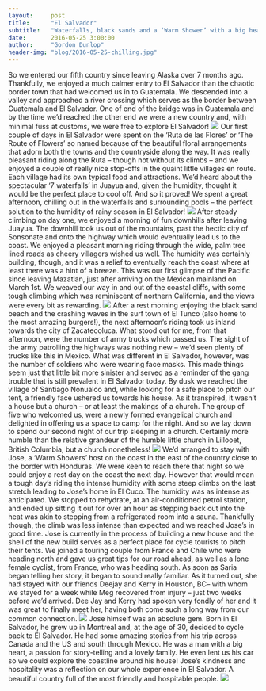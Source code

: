 ```yaml
---
layout:     post
title:      "El Salvador"
subtitle:   "Waterfalls, black sands and a ‘Warm Shower’ with a big heart"
date:       2016-05-25 3:00:00
author:     "Gordon Dunlop"
header-img: "blog/2016-05-25-chilling.jpg"
---
```

So we entered our fifth country since leaving Alaska over 7 months ago. Thankfully, we enjoyed a much calmer entry to El Salvador than the chaotic border town that had welcomed us in to Guatemala.  We descended into a valley and approached a river crossing which serves as the border between Guatemala and El Salvador. One of end of the bridge was in Guatemala and by the time we’d reached the other end we were a new country and, with minimal fuss at customs, we were free to explore El Salvador!
<img class="img-responsive center-block" src ="{{ site.url }}/blog/2016-05-25-bridge.jpg"/>
Our first couple of days in El Salvador were spent on the ‘Ruta de las Flores’ or ‘The Route of Flowers’ so named because of the beautiful floral arrangements that adorn both the towns and the countryside along the way.  It was really pleasant riding along the Ruta – though not without its climbs – and we enjoyed a couple of really nice stop-offs in the quaint little villages en route.  Each village had its own typical food and attractions.  We’d heard about the spectacular ‘7 waterfalls’ in Juayua and, given the humidity, thought it would be the perfect place to cool off. And so it proved! We spent a great afternoon, chilling out in the waterfalls and surrounding pools – the perfect solution to the humidity of rainy season in El Salvador!
<img class="img-responsive center-block" src ="{{ site.url }}/blog/2016-05-25-waterfalls.jpg"/>
After steady climbing on day one, we enjoyed a morning of fun downhills after leaving Juayua. The downhill took us out of the mountains, past the hectic city of Sonsonate and onto the highway which would eventually lead us to the coast. We enjoyed a pleasant morning riding through the wide, palm tree lined roads as cheery villagers wished us well.  The humidity was certainly building, though, and it was a relief to eventually reach the coast where at least there was a hint of a breeze. This was our first glimpse of the Pacific since leaving Mazatlan, just after arriving on the Mexican mainland on March 1st.  We weaved our way in and out of the coastal cliffs, with some tough climbing which was reminiscent of northern California, and the views were every bit as rewarding.
<img class="img-responsive center-block" src ="{{ site.url }}/blog/2016-05-25-sand.jpg"/>
After a rest morning enjoying the black sand beach and the crashing waves in the surf town of El Tunco (also home to the most amazing burgers!), the next afternoon’s riding took us inland towards the city of Zacatecoluca. What stood out for me, from that afternoon, were the number of army trucks which passed us.  The sight of the army patrolling the highways was nothing new – we’d seen plenty of trucks like this in Mexico.  What was different in El Salvador, however, was the number of soldiers who were wearing face masks.  This made things seem just that little bit more sinister and served as a reminder of the gang trouble that is still prevalent in El Salvador today.
By dusk we reached the village of Santiago Nonualco and, while looking for a safe place to pitch our tent, a friendly face ushered us towards his house.  As it transpired, it wasn’t a house but a church – or at least the makings of a church.  The group of five who welcomed us, were a newly formed evangelical church and delighted in offering us a space to camp for the night. And so we lay down to spend our second night of our trip sleeping in a church.  Certainly more humble than the relative grandeur of the humble little church in Lillooet, British Columbia, but a church nonetheless!
<img class="img-responsive center-block" src ="{{ site.url }}/blog/2016-05-25-el_salvador.jpg"/>
We’d arranged to stay with Jose, a ‘Warm Showers’ host on the coast in the east of the country close to the border with Honduras.  We were keen to reach there that night so we could enjoy a rest day on the coast the next day. However that would mean a tough day’s riding the intense humidity with some steep climbs on the last stretch leading to Jose’s home in El Cuco. The humidity was as intense as anticipated.  We stopped to rehydrate, at an air-conditioned petrol station, and ended up sitting it out for over an hour as stepping back out into the heat was akin to stepping from a refrigerated room into a sauna.  Thankfully though, the climb was less intense than expected and we reached Jose’s in good time.
Jose is currently in the process of building a new house and the shell of the new build serves as a perfect place for cycle tourists to pitch their tents.  We joined a touring couple from France and Chile who were heading north and gave us great tips for our road ahead, as well as a lone female cyclist, from France, who was heading south.  As soon as Saria began telling her story, it began to sound really familiar.  As it turned out, she had stayed with our friends Deejay and Kerry in Houston, BC– with whom we stayed for a week while Meg recovered from injury – just two weeks before we’d arrived.  Dee Jay and Kerry had spoken very fondly of her and it was great to finally meet her, having both come such a long way from our common connection.
<img class="img-responsive center-block" src ="{{ site.url }}/blog/2016-05-25-chilling.jpg"/>
Jose himself was an absolute gem.  Born in El Salvador, he grew up in Montreal and, at the age of 30, decided to cycle back to El Salvador.  He had some amazing stories from his trip across Canada and the US and south through Mexico.  He was a man with a big heart, a passion for story-telling and a lovely family.  He even lent us his car so we could explore the coastline around his house!  Jose’s kindness and hospitality was a reflection on our whole experience in El Salvador.  A beautiful country full of the most friendly and hospitable people.
<img class="img-responsive center-block" src ="{{ site.url }}/blog/2016-05-25-jose.jpg"/>

